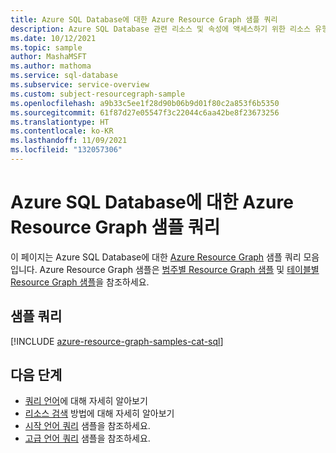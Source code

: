 ```yaml
---
title: Azure SQL Database에 대한 Azure Resource Graph 샘플 쿼리
description: Azure SQL Database 관련 리소스 및 속성에 액세스하기 위한 리소스 유형 및 테이블의 사용을 보여 주는 Azure SQL Database에 대한 샘플 Azure Resource Graph 쿼리입니다.
ms.date: 10/12/2021
ms.topic: sample
author: MashaMSFT
ms.author: mathoma
ms.service: sql-database
ms.subservice: service-overview
ms.custom: subject-resourcegraph-sample
ms.openlocfilehash: a9b33c5ee1f28d90b06b9d01f80c2a853f6b5350
ms.sourcegitcommit: 61f87d27e05547f3c22044c6aa42be8f23673256
ms.translationtype: HT
ms.contentlocale: ko-KR
ms.lasthandoff: 11/09/2021
ms.locfileid: "132057306"
---
```

# <a name="azure-resource-graph-sample-queries-for-azure-sql-database"></a>Azure SQL Database에 대한 Azure Resource Graph 샘플 쿼리

이 페이지는 Azure SQL Database에 대한 [Azure Resource Graph](../../governance/resource-graph/overview.md) 샘플 쿼리 모음입니다. Azure Resource Graph 샘플은 [범주별 Resource Graph 샘플](../../governance/resource-graph/samples/samples-by-category.md) 및 [테이블별 Resource Graph 샘플](../../governance/resource-graph/samples/samples-by-table.md)을 참조하세요.

## <a name="sample-queries"></a>샘플 쿼리

[!INCLUDE [azure-resource-graph-samples-cat-sql](../../../includes/resource-graph/samples/bycat/azure-sql.md)]

## <a name="next-steps"></a>다음 단계

- [쿼리 언어](../../governance/resource-graph/concepts/query-language.md)에 대해 자세히 알아보기
- [리소스 검색](../../governance/resource-graph/concepts/explore-resources.md) 방법에 대해 자세히 알아보기
- [시작 언어 쿼리](../../governance/resource-graph/samples/starter.md) 샘플을 참조하세요.
- [고급 언어 쿼리](../../governance/resource-graph/samples/advanced.md) 샘플을 참조하세요.
